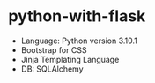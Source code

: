 # python-with-flask

- Language: Python version 3.10.1
- Bootstrap for CSS
- Jinja Templating Language
- DB: SQLAlchemy
